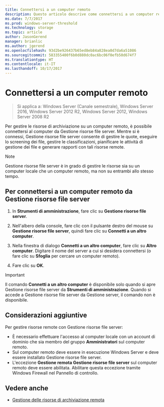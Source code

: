 ```yaml
---
title: Connettersi a un computer remoto
description: Questo articolo descrive come connettersi a un computer remoto per gestire le risorse di archiviazione da Gestione risorse file server
ms.date: 7/7/2017
ms.prod: windows-server-threshold
ms.technology: storage
ms.topic: article
author: JasonGerend
manager: brianlic
ms.author: jgerend
ms.openlocfilehash: 93d2be926437b65ed8eb84a828ea0d7da6a51086
ms.sourcegitcommit: 583355400f6b0d880dc0ac6bc06f0efb50d674f7
ms.translationtype: HT
ms.contentlocale: it-IT
ms.lasthandoff: 10/17/2017
---
```

# <a name="connect-to-a-remote-computer"></a>Connettersi a un computer remoto 

> Si applica a: Windows Server (Canale semestrale), Windows Server 2016, Windows Server 2012 R2, Windows Server 2012, Windows Server 2008 R2

Per gestire le risorse di archiviazione su un computer remoto, è possibile connettersi al computer da Gestione risorse file server. Mentre si è connessi, Gestione risorse file server consente di gestire le quote, eseguire lo screening dei file, gestire le classificazioni, pianificare le attività di gestione dei file e generare rapporti con tali risorse remote.

> [!Note]
> Gestione risorse file server è in grado di gestire le risorse sia su un computer locale che un computer remoto, ma non su entrambi allo stesso tempo.

## <a name="to-connect-to-a-remote-computer-from-file-server-resource-manager"></a>Per connettersi a un computer remoto da Gestione risorse file server

1.  In **Strumenti di amministrazione**, fare clic su **Gestione risorse file server**.

2.  Nell'albero della console, fare clic con il pulsante destro del mouse su **Gestione risorse file server**, quindi fare clic su **Connetti a un altro computer**.

3.  Nella finestra di dialogo **Connetti a un altro computer**, fare clic su **Altro computer**. Digitare il nome del server a cui si desidera connettersi (o fare clic su **Sfoglia** per cercare un computer remoto).

4.  Fare clic su **OK**.

> [!Important]
> Il comando **Connetti a un altro computer** è disponibile solo quando si apre Gestione risorse file server da **Strumenti di amministrazione**. Quando si accede a Gestione risorse file server da Gestione server, il comando non è disponibile.

## <a name="additional-considerations"></a>Considerazioni aggiuntive

Per gestire risorse remote con Gestione risorse file server:

-   È necessario effettuare l'accesso al computer locale con un account di dominio che sia membro del gruppo **Amministratori** sul computer remoto.
-   Sul computer remoto deve essere in esecuzione Windows Server e deve essere installato Gestione risorse file server.
-   L'eccezione **Gestione remota Gestione risorse file server** sul computer remoto deve essere abilitata. Abilitare questa eccezione tramite Windows Firewall nel Pannello di controllo.

## <a name="see-also"></a>Vedere anche

-   [Gestione delle risorse di archiviazione remota](managing-remote-storage-resources.md)
